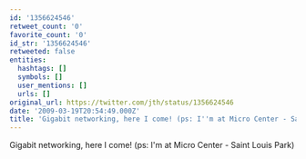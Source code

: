 ```yaml
---
id: '1356624546'
retweet_count: '0'
favorite_count: '0'
id_str: '1356624546'
retweeted: false
entities:
  hashtags: []
  symbols: []
  user_mentions: []
  urls: []
original_url: https://twitter.com/jth/status/1356624546
date: '2009-03-19T20:54:49.000Z'
title: 'Gigabit networking, here I come! (ps: I''m at Micro Center - Saint Louis Park)'
---
```


Gigabit networking, here I come! (ps: I'm at Micro Center - Saint Louis Park)